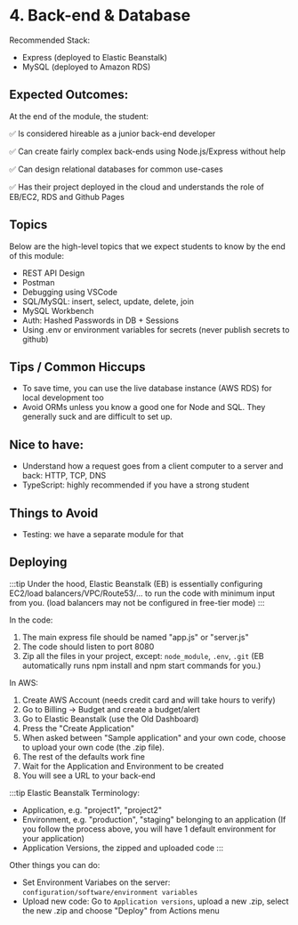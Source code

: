 ---
---

# 4. Back-end & Database

Recommended Stack:
- Express (deployed to Elastic Beanstalk)
- MySQL (deployed to Amazon RDS)

## Expected Outcomes:
At the end of the module, the student:

✅ Is considered hireable as a junior back-end developer

✅ Can create fairly complex back-ends using Node.js/Express without help

✅ Can design relational databases for common use-cases

✅ Has their project deployed in the cloud and understands the role of EB/EC2, RDS and Github Pages

## Topics
Below are the high-level topics that we expect students to know by the end of this module:

- REST API Design
- Postman
- Debugging using VSCode
- SQL/MySQL: insert, select, update, delete, join
- MySQL Workbench
- Auth: Hashed Passwords in DB + Sessions
- Using .env or environment variables for secrets (never publish secrets to github)

## Tips / Common Hiccups
- To save time, you can use the live database instance (AWS RDS) for local development too
- Avoid ORMs unless you know a good one for Node and SQL. They generally suck and are difficult to set up.

## Nice to have:
- Understand how a request goes from a client computer to a server and back: HTTP, TCP, DNS
- TypeScript: highly recommended if you have a strong student

## Things to Avoid
- Testing: we have a separate module for that

## Deploying

:::tip
Under the hood, Elastic Beanstalk (EB) is essentially configuring EC2/load balancers/VPC/Route53/... to run the code with minimum input from you. (load balancers may not be configured in free-tier mode)
:::

In the code:
1. The main express file should be named "app.js" or "server.js"
2. The code should listen to port 8080
3. Zip all the files in your project, except: `node_module`, `.env`, `.git` (EB automatically runs npm install and npm start commands for you.)

In AWS:
1. Create AWS Account (needs credit card and will take hours to verify)
2. Go to Billing -> Budget and create a budget/alert
3. Go to Elastic Beanstalk (use the Old Dashboard)
4. Press the "Create Application"
5. When asked between "Sample application" and your own code, choose to upload your own code (the .zip file).
6. The rest of the defaults work fine
7. Wait for the Application and Environment to be created
8. You will see a URL to your back-end

:::tip
Elastic Beanstalk Terminology:
- Application, e.g. "project1", "project2"
- Environment, e.g. "production", "staging" belonging to an application (If you follow the process above, you will have 1 default environment for your application)
- Application Versions, the zipped and uploaded code
:::

Other things you can do:
- Set Environment Variabes on the server: `configuration/software/environment variables`
- Upload new code: Go to `Application versions`, upload a new .zip, select the new .zip and choose "Deploy" from Actions menu

